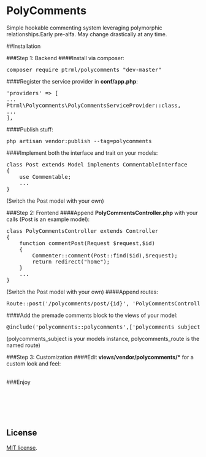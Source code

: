 # PolyComments
Simple hookable commenting system leveraging polymorphic relationships.Early pre-alfa. May change drastically at any time.

##Installation

###Step 1: Backend
####Install via composer:
<pre>composer require ptrml/polycomments "dev-master"</pre>
####Register the service provider in <strong>conf/app.php</strong>:
<pre>
'providers' => [
...
Ptrml\Polycomments\PolyCommentsServiceProvider::class,
...
],
</pre>
####Publish stuff:
<pre>php artisan vendor:publish --tag=polycomments</pre>
####Implement both the interface and trait on your models:
<pre>
class Post extends Model implements CommentableInterface
{
    use Commentable;
    ...
}
</pre>
(Switch the Post model with your own)
<br>

###Step 2: Frontend
####Append <strong>PolyCommentsController.php</strong> with your calls (Post is an example model):
<pre>
class PolyCommentsController extends Controller
{
    function commentPost(Request $request,$id)
    {
        Commenter::comment(Post::find($id),$request);
        return redirect("home");
    }
    ...
}
</pre>
(Switch the Post model with your own)
####Append routes:
<pre>
Route::post('/polycomments/post/{id}', 'PolyCommentsController@commentPost')->name('polycomments.post');
</pre>
####Add the premade comments block to the views of your model:
<pre>
@include('polycomments::polycomments',['polycomments_subject'=>$post,'polycomments_route'=>'polycomments.post'])
</pre>
(polycomments_subject is your models instance, polycomments_route is the named route)
<br>

###Step 3: Customization
####Edit <strong>views/vendor/polycomments/*</strong> for a custom look and feel:

<br>
###Enjoy

<br><br><br><br>
## License

[MIT license](http://opensource.org/licenses/MIT).
